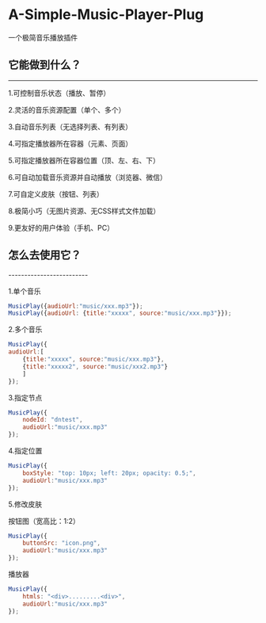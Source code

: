 # A-Simple-Music-Player-Plug 
一个极简音乐播放插件 

## 它能做到什么？ 

---------------------- 

1.可控制音乐状态（播放、暂停） 

2.灵活的音乐资源配置（单个、多个） 

3.自动音乐列表（无选择列表、有列表） 

4.可指定播放器所在容器（元素、页面） 

5.可指定播放器所在容器位置（顶、左、右、下） 

6.可自动加载音乐资源并自动播放（浏览器、微信） 

7.可自定义皮肤（按钮、列表） 

8.极简小巧（无图片资源、无CSS样式文件加载） 

9.更友好的用户体验（手机、PC） 


## 怎么去使用它？ 
-------------------------  

1.单个音乐 
	
```javascript
MusicPlay({audioUrl:"music/xxx.mp3"});
MusicPlay({audioUrl: {title:"xxxxx", source:"music/xxx.mp3"}});
```

2.多个音乐 
	
```javascript
MusicPlay({
audioUrl:[
	{title:"xxxxx", source:"music/xxx.mp3"}, 
	{title:"xxxxx2", source:"music/xxx2.mp3"}
	]
});
```

3.指定节点 
	
```javascript
MusicPlay({
	nodeId: "dntest",
	audioUrl:"music/xxx.mp3"
});
```

4.指定位置 
	
```javascript
MusicPlay({
	boxStyle: "top: 10px; left: 20px; opacity: 0.5;",
	audioUrl:"music/xxx.mp3"
});
```

5.修改皮肤 

按钮图（宽高比：1:2） 
	
```javascript
MusicPlay({
	buttonSrc: "icon.png",
	audioUrl:"music/xxx.mp3"
});
```

播放器 
	
```javascript
MusicPlay({
	htmls: "<div>.........<div>",
	audioUrl:"music/xxx.mp3"
});
```
